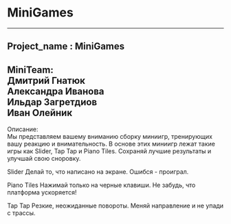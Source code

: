 # MiniGames  
--------------  
Project_name : MiniGames  
--------------  
MiniTeam:  
Дмитрий Гнатюк  
Александра Иванова  
Ильдар Загретдиов  
Иван Олейник  
--------------  
Описание:  
Мы представляем вашему вниманию сборку миниигр, тренирующих вашу реакцию и внимательность. В основе этих миниигр лежат такие игры как Slider, Tap Tap и Piano Tiles. Сохраняй лучшие результаты и улучшай свою сноровку.

Slider
Делай то, что написано на экране. Ошибся - проиграл. 

Piano Tiles
Нажимай только на черные клавиши. Не забудь, что платформа ускоряется!

Tap Tap
Резкие, неожиданные повороты. Меняй направление и не упади с трассы.
